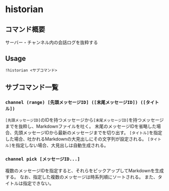 # historian

## コマンド概要

サーバー・チャンネル内の会話ログを抜粋する

## Usage

```txt
!historian <サブコマンド>
```

## サブコマンド一覧

### `channel (range) [先頭メッセージID] ([末尾メッセージID]) ([タイトル])`

`[先頭メッセージID]`のIDを持つメッセージから`[末尾メッセージID]`を持つメッセージまでを抜粋し、Markdownファイルを吐く。
末尾のメッセージIDを省略した場合、先頭メッセージIDから最新のメッセージまでを切り出す。
`[タイトル]`を指定した場合、吐かれるMarkdownの大見出しにその文字列が設定される。
`[タイトル]`を指定しない場合、大見出しは自動生成される。

### `channel pick [メッセージID...]`

複数のメッセージIDを指定すると、それらをピックアップしてMarkdownを生成する。
なお、指定した複数のメッセージは時系列順にソートされる。
また、タイトルは指定できない。
